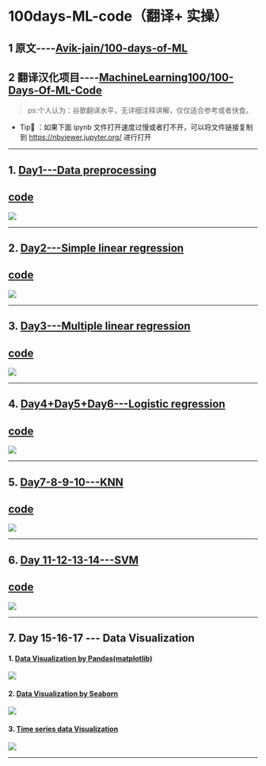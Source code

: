 # 100days-ML-code（翻译+ 实操）
## 1 原文----[Avik-jain/100-days-of-ML](https://github.com/Avik-Jain/100-Days-Of-ML-Code)
## 2 翻译汉化项目----[MachineLearning100/100-Days-Of-ML-Code](https://github.com/MachineLearning100/100-Days-Of-ML-Code/blob/master/README.md)
> ps:个人认为：谷歌翻译水平，无详细注释讲解，仅仅适合参考或者快食。


* Tip🌟 ：如果下面 ipynb 文件打开速度过慢或者打不开，可以将文件链接复制到 https://nbviewer.jupyter.org/ 进行打开
-----------------

## 1. [Day1---Data preprocessing](https://github.com/LiuChuang0059/100days-ML-code/blob/master/Day1_Data_preprocessing/README.md)
## [code](https://github.com/LiuChuang0059/100days-ML-code/blob/master/Day1_Data_preprocessing/Data_preprocessing.py)
![](https://github.com/LiuChuang0059/100days-ML-code/blob/master/Day1_Data_preprocessing/Day%201.jpg)

--------

## 2. [Day2---Simple linear regression](https://github.com/LiuChuang0059/100days-ML-code/blob/master/Day2_SImple_Linear_regression/README.md)
## [code](https://github.com/LiuChuang0059/100days-ML-code/blob/master/Day2_SImple_Linear_regression/Simple_linear_regression.py)
![](https://github.com/LiuChuang0059/100days-ML-code/blob/master/Day2_SImple_Linear_regression/Day%202.jpg)

-----------

## 3. [Day3---Multiple linear regression](https://github.com/LiuChuang0059/100days-ML-code/blob/master/Day3_Multiple_Linear_regression/README.md)
## [code](https://github.com/LiuChuang0059/100days-ML-code/blob/master/Day3_Multiple_Linear_regression/Multiple_Linear_regression.py)
![](https://github.com/LiuChuang0059/100days-ML-code/blob/master/Day3_Multiple_Linear_regression/Day%203.jpg)

----------

## 4. [Day4+Day5+Day6---Logistic regression](https://github.com/LiuChuang0059/100days-ML-code/blob/master/Day4-5-6_Logistic_regression/README.md)
## [code](https://github.com/LiuChuang0059/100days-ML-code/blob/master/Day4-5-6_Logistic_regression/logistic_regression.py)
![](https://github.com/LiuChuang0059/100days-ML-code/blob/master/Day4-5-6_Logistic_regression/Day%204.jpg)

---------



## 5. [Day7-8-9-10---KNN](https://github.com/LiuChuang0059/100days-ML-code/blob/master/Day7-8-9-10KNN/README.md)
## [code](https://github.com/LiuChuang0059/100days-ML-code/blob/master/Day7-8-9-10KNN/KNN.py)

![](https://github.com/LiuChuang0059/100days-ML-code/blob/master/Day7-8-9-10KNN/Day%207.jpg)


----

## 6. [Day 11-12-13-14---SVM](https://github.com/LiuChuang0059/100days-ML-code/blob/master/Day11-12-13-14_SVM/README.md)
## [code](https://github.com/LiuChuang0059/100days-ML-code/blob/master/Day11-12-13-14_SVM/SVM%20%E5%AE%9E%E7%8E%B0.ipynb)
![](https://github.com/LiuChuang0059/100days-ML-code/blob/master/Day11-12-13-14_SVM/Day%2012.jpg)

---

## 7. Day 15-16-17 --- Data Visualization
#### 1.  [Data Visualization by  Pandas(matplotlib)](https://github.com/LiuChuang0059/100days-ML-code/blob/master/Day15-16-17_Data%20Visualization/Data_visualization_by_pandas.ipynb)

![](http://pqvlt7eed.bkt.clouddn.com/d0290.png)

#### 2. [Data Visualization by  Seaborn](https://github.com/LiuChuang0059/100days-ML-code/blob/master/Day15-16-17_Data%20Visualization/Data%20Visualization%20by%20Seaborn.ipynb)
![](http://pqvlt7eed.bkt.clouddn.com/m7gn8.png)

#### 3. [Time series data Visualization](https://github.com/LiuChuang0059/100days-ML-code/blob/master/Day15-16-17_Data%20Visualization/Time_series_data_Visualization.ipynb)

![](http://pqvlt7eed.bkt.clouddn.com/m2x6t.png)

----











